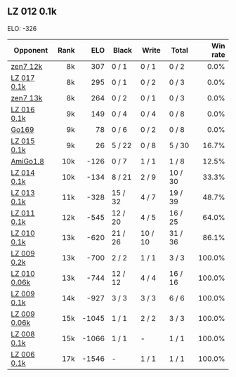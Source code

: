 ## LZ 012 0.1k ##

ELO: -326

Opponent | Rank | ELO | Black | Write | Total | Win rate
---------|-----:|----:|-------|-------|-------|-------:
[zen7 12k](zen7%2012k.md) | 8k | 307 | 0 / 1 | 0 / 1 | 0 / 2 | 0.0%
[LZ 017 0.1k](LZ%20017%200.1k.md) | 8k | 295 | 0 / 1 | 0 / 2 | 0 / 3 | 0.0%
[zen7 13k](zen7%2013k.md) | 8k | 264 | 0 / 2 | 0 / 1 | 0 / 3 | 0.0%
[LZ 016 0.1k](LZ%20016%200.1k.md) | 9k | 149 | 0 / 4 | 0 / 4 | 0 / 8 | 0.0%
[Go169](Go169.md) | 9k | 78 | 0 / 6 | 0 / 2 | 0 / 8 | 0.0%
[LZ 015 0.1k](LZ%20015%200.1k.md) | 9k | 26 | 5 / 22 | 0 / 8 | 5 / 30 | 16.7%
[AmiGo1.8](AmiGo1.8.md) | 10k | -126 | 0 / 7 | 1 / 1 | 1 / 8 | 12.5%
[LZ 014 0.1k](LZ%20014%200.1k.md) | 10k | -134 | 8 / 21 | 2 / 9 | 10 / 30 | 33.3%
[LZ 013 0.1k](LZ%20013%200.1k.md) | 11k | -328 | 15 / 32 | 4 / 7 | 19 / 39 | 48.7%
[LZ 011 0.1k](LZ%20011%200.1k.md) | 12k | -545 | 12 / 20 | 4 / 5 | 16 / 25 | 64.0%
[LZ 010 0.1k](LZ%20010%200.1k.md) | 13k | -620 | 21 / 26 | 10 / 10 | 31 / 36 | 86.1%
[LZ 009 0.2k](LZ%20009%200.2k.md) | 13k | -700 | 2 / 2 | 1 / 1 | 3 / 3 | 100.0%
[LZ 010 0.06k](LZ%20010%200.06k.md) | 13k | -744 | 12 / 12 | 4 / 4 | 16 / 16 | 100.0%
[LZ 009 0.1k](LZ%20009%200.1k.md) | 14k | -927 | 3 / 3 | 3 / 3 | 6 / 6 | 100.0%
[LZ 009 0.06k](LZ%20009%200.06k.md) | 15k | -1045 | 1 / 1 | 2 / 2 | 3 / 3 | 100.0%
[LZ 008 0.1k](LZ%20008%200.1k.md) | 15k | -1066 | 1 / 1 | - | 1 / 1 | 100.0%
[LZ 006 0.1k](LZ%20006%200.1k.md) | 17k | -1546 | - | 1 / 1 | 1 / 1 | 100.0%
